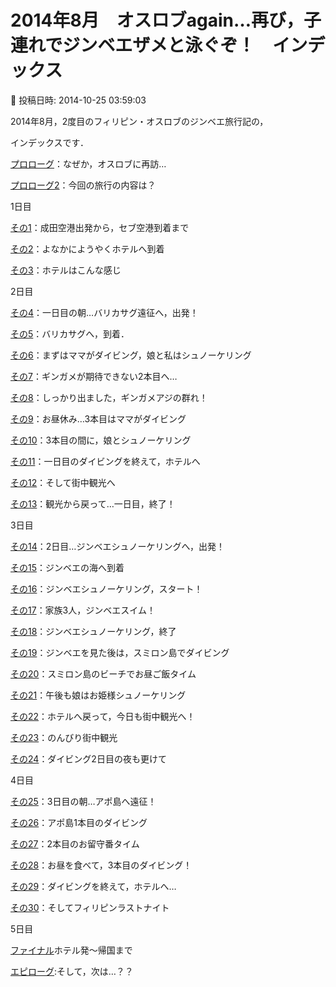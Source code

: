 # 2014年8月　オスロブagain…再び，子連れでジンベエザメと泳ぐぞ！　インデックス

📅 投稿日時: 2014-10-25 03:59:03

2014年8月，2度目のフィリピン・オスロブのジンベエ旅行記の，


インデックスです．





[プロローグ](e9cfae3d6d3754290e9ad0be66fdfa61b.md)：なぜか，オスロブに再訪…


[プロローグ2](e8c764ef554a4698741ba3a2d548dd88d.md)：今回の旅行の内容は？





1日目


[その1](ea11e8688e5a14137b3625135a015b3b5.md)：成田空港出発から，セブ空港到着まで


[その2](e9c081560df9580cf0ae7e9ad8db7cdbd.md)：よなかにようやくホテルへ到着


[その3](e03beae4d2335ad43870f3b4434fd0cd5.md)：ホテルはこんな感じ





2日目


[その4](efdb8946367ec5946c70ede88d9017134.md)：一日目の朝…バリカサグ遠征へ，出発！


[その5](ecdbec828b4d0b56c757fbdc39aba9330.md)：バリカサグへ，到着．


[その6](e24d36b9431b733fd83c695ecf43791f2.md)：まずはママがダイビング，娘と私はシュノーケリング


[その7](ea1b7800c24d7bb4096d8859db7d2bcf1.md)：ギンガメが期待できない2本目へ…


[その8](e3ba711e4625848071f7468722e7f239e.md)：しっかり出ました，ギンガメアジの群れ！


[その9](e21d1ed8efe3d1bdf0c28669414100e45.md)：お昼休み…3本目はママがダイビング


[その10](e757e83fda48f002f57f23c558d81f46c.md)：3本目の間に，娘とシュノーケリング


[その11](e027cce3a3a58de887631478cb944990e.md)：一日目のダイビングを終えて，ホテルへ


[その12](e354d3c315822722c791cfa64526d625d.md)：そして街中観光へ


[その13](e098311db2d8c17ccdc546d5f39317f69.md)：観光から戻って…一日目，終了！





3日目


[その14](e3caf5618e253de8f75347b8453653010.md)：2日目…ジンベエシュノーケリングへ，出発！


[その15](ec20cafc8caace7f51fec1c5403fd3301.md)：ジンベエの海へ到着


[その16](e96e59cb2b2c1875e277e3eb782ee0692.md)：ジンベエシュノーケリング，スタート！


[その17](e3a26b58005f8eb466790eda229ce8ba2.md)：家族3人，ジンベエスイム！


[その18](edb0af6f84cb4af9ee9dc5fed2f90d343.md)：ジンベエシュノーケリング，終了


[その19](ed31b47bb687d7ce36cb8522c2b78b8e5.md)：ジンベエを見た後は，スミロン島でダイビング


[その20](ec08059fd47244fc06e11f99bbec1d799.md)：スミロン島のビーチでお昼ご飯タイム


[その21](e86160369f97d45d4ce92a90c188bf5b7.md)：午後も娘はお姫様シュノーケリング


[その22](e77be75c1e930319d4493dff769223079.md)：ホテルへ戻って，今日も街中観光へ！


[その23](ed3e4dda301ba488c2ccd1a623a40cc90.md)：のんびり街中観光


[その24](e0b9324c04375dd399bd431cf6be68ae3.md)：ダイビング2日目の夜も更けて





4日目


[その25](e57d6f3bf7de1404d803bab3dcff29e30.md)：3日目の朝…アポ島へ遠征！


[その26](e311f35d2994c30d845852e0cd47da8ce.md)：アポ島1本目のダイビング


[その27](e95fe4139fc7ec0eec3fa3e8eb0bf0e96.md)：2本目のお留守番タイム


[その28](eee3277ca38ce6250d4c2446db0801d23.md)：お昼を食べて，3本目のダイビング！


[その29](e7d488a669a186056395681a9c01bdad2.md)：ダイビングを終えて，ホテルへ…


[その30](e5ef152a6c58bd317025db39977247644.md)：そしてフィリピンラストナイト





5日目


[ファイナル](e2058ca6cf68cf6dcb5aa81d2ed72c6a7.md)ホテル発～帰国まで





[エピローグ](ef01b33cdf7eca83e783e8090e5a1001f.md):そして，次は…？？

